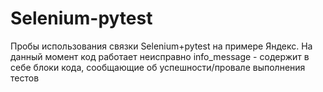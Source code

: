 # Selenium-pytest
Пробы использования связки Selenium+pytest на примере Яндекс. На данный момент код работает неисправно
info_message - содержит в себе блоки кода, сообщающие об успешности/провале выполнения тестов

